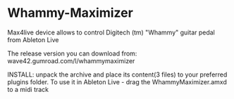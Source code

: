 # Whammy-Maximizer
Max4live device allows to control Digitech (tm) "Whammy" guitar pedal from Ableton Live

The release version you can download from: wave42.gumroad.com/l/whammymaximizer

INSTALL: unpack the archive and place its content(3 files) to your preferred plugins folder. 
To use it in Ableton Live - drag the WhammyMaximizer.amxd to a midi track